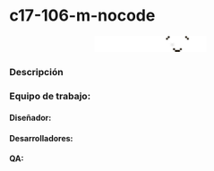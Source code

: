 # c17-106-m-nocode
<p align="center">
  <img src="Logo PLaymood.png" alt="" width="200">
</p>



### Descripción


### Equipo de trabajo:

#### Diseñador:

#### Desarrolladores:

#### QA:
